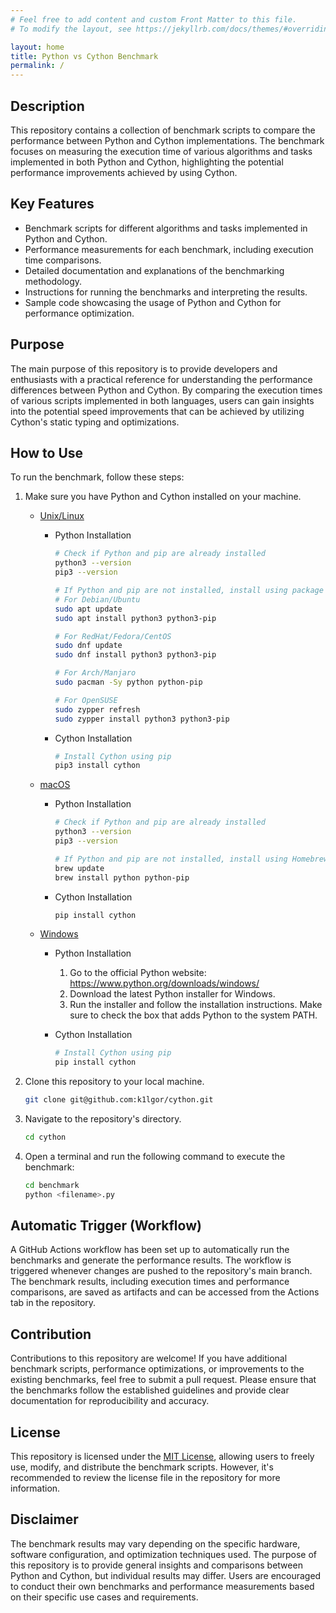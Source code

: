 ```yaml
---
# Feel free to add content and custom Front Matter to this file.
# To modify the layout, see https://jekyllrb.com/docs/themes/#overriding-theme-defaults

layout: home
title: Python vs Cython Benchmark
permalink: /
---
```


## **Description**

This repository contains a collection of benchmark scripts to compare the performance between Python and Cython implementations. The benchmark focuses on measuring the execution time of various algorithms and tasks implemented in both Python and Cython, highlighting the potential performance improvements achieved by using Cython.

## **Key Features**

- Benchmark scripts for different algorithms and tasks implemented in Python and Cython.
- Performance measurements for each benchmark, including execution time comparisons.
- Detailed documentation and explanations of the benchmarking methodology.
- Instructions for running the benchmarks and interpreting the results.
- Sample code showcasing the usage of Python and Cython for performance optimization.

## **Purpose**

The main purpose of this repository is to provide developers and enthusiasts with a practical reference for understanding the performance differences between Python and Cython. By comparing the execution times of various scripts implemented in both languages, users can gain insights into the potential speed improvements that can be achieved by utilizing Cython's static typing and optimizations.

## **How to Use**

To run the benchmark, follow these steps:

1. Make sure you have Python and Cython installed on your machine.
    - <u>Unix/Linux</u>
        - Python Installation

            ```bash
            # Check if Python and pip are already installed
            python3 --version
            pip3 --version

            # If Python and pip are not installed, install using package manager
            # For Debian/Ubuntu
            sudo apt update
            sudo apt install python3 python3-pip 

            # For RedHat/Fedora/CentOS
            sudo dnf update
            sudo dnf install python3 python3-pip 

            # For Arch/Manjaro
            sudo pacman -Sy python python-pip 

            # For OpenSUSE
            sudo zypper refresh
            sudo zypper install python3 python3-pip 
            
            ```

        - Cython Installation

            ```bash
            # Install Cython using pip
            pip3 install cython
            ```

    - <u>macOS</u>
        - Python Installation

            ```bash
            # Check if Python and pip are already installed
            python3 --version
            pip3 --version

            # If Python and pip are not installed, install using Homebrew
            brew update
            brew install python python-pip
            ```

        - Cython Installation

            ```bash
            pip install cython
            ```

    - <u>Windows</u>
        - Python Installation
            1. Go to the official Python website: <https://www.python.org/downloads/windows/>
            2. Download the latest Python installer for Windows.
            3. Run the installer and follow the installation instructions. Make sure to check the box that adds Python to the system PATH.

        - Cython Installation

            ```powershell
            # Install Cython using pip
            pip install cython
            ```

2. Clone this repository to your local machine.

    ```bash
    git clone git@github.com:k1lgor/cython.git
    ```

3. Navigate to the repository's directory.

    ```bash
    cd cython
    ```

4. Open a terminal and run the following command to execute the benchmark:

   ```bash
   cd benchmark
   python <filename>.py
   ```

## **Automatic Trigger (Workflow)**

A GitHub Actions workflow has been set up to automatically run the benchmarks and generate the performance results. The workflow is triggered whenever changes are pushed to the repository's main branch. The benchmark results, including execution times and performance comparisons, are saved as artifacts and can be accessed from the Actions tab in the repository.

## **Contribution**

Contributions to this repository are welcome! If you have additional benchmark scripts, performance optimizations, or improvements to the existing benchmarks, feel free to submit a pull request. Please ensure that the benchmarks follow the established guidelines and provide clear documentation for reproducibility and accuracy.

## **License**

This repository is licensed under the [MIT License](https://github.com/k1lgor/cython/blob/main/LICENSE), allowing users to freely use, modify, and distribute the benchmark scripts. However, it's recommended to review the license file in the repository for more information.

## **Disclaimer**

The benchmark results may vary depending on the specific hardware, software configuration, and optimization techniques used. The purpose of this repository is to provide general insights and comparisons between Python and Cython, but individual results may differ. Users are encouraged to conduct their own benchmarks and performance measurements based on their specific use cases and requirements.

